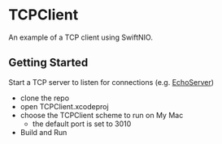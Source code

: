 # TCPClient

An example of a TCP client using SwiftNIO. 

## Getting Started

Start a TCP server to listen for connections (e.g. [EchoServer](https://github.com/jonathanwong/EchoServer))

- clone the repo
- open TCPClient.xcodeproj
- choose the TCPClient scheme to run on My Mac
  - the default port is set to 3010
- Build and Run
